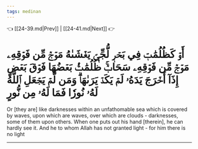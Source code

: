 ```yaml
---
tags: medinan
---
```


👈 [[24-39.md|Prev]] | [[24-41.md|Next]] 👉

# أَوۡ كَظُلُمَٰتٖ فِي بَحۡرٖ لُّجِّيّٖ يَغۡشَىٰهُ مَوۡجٞ مِّن فَوۡقِهِۦ مَوۡجٞ مِّن فَوۡقِهِۦ سَحَابٞۚ ظُلُمَٰتُۢ بَعۡضُهَا فَوۡقَ بَعۡضٍ إِذَآ أَخۡرَجَ يَدَهُۥ لَمۡ يَكَدۡ يَرَىٰهَاۗ وَمَن لَّمۡ يَجۡعَلِ ٱللَّهُ لَهُۥ نُورٗا فَمَا لَهُۥ مِن نُّورٍ

Or [they are] like darknesses within an unfathomable sea which is covered by waves, upon which are waves, over which are clouds - darknesses, some of them upon others. When one puts out his hand [therein], he can hardly see it. And he to whom Allah has not granted light - for him there is no light

---

